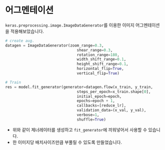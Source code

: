 # 어그멘테이션

`keras.preprocessing.image.ImageDataGenerator`를 이용한 이미지 어그멘테이션을 적용해보았습니다.


``` python
# create aug.
datagen = ImageDataGenerator(zoom_range=0.3,
                                shear_range=0.3,
                                rotation_range=180,
                                width_shift_range=0.1,
                                height_shift_range=0.1,
                                horizontal_flip=True,
                                vertical_flip=True)

# Train
res = model.fit_generator(generator=datagen.flow(x_train, y_train,                                               batch_size=BATCH_SIZE),
                                steps_per_epoch=x_train.shape[0],
                                initial_epoch=epoch,
                                epochs=epoch + 1,
                                callbacks=[reduce_lr],
                                validation_data=(x_val, y_val),
                                verbose=1,
                                shuffle=True)
```

* 위와 같이 제너레이터를 생성하고 `fit_generator`에 끼워넣어서 사용할 수 있습니다.
* 한 이미지당 배치사이즈만큼 부풀릴 수 있도록 만들었습니다.
